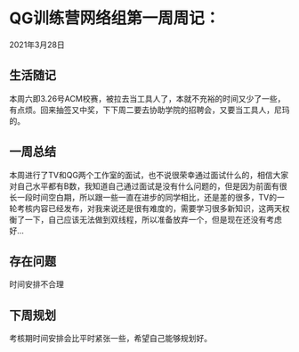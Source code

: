 # QG训练营网络组第一周周记：
2021年3月28日

## 生活随记

本周六即3.26号ACM校赛，被拉去当工具人了，本就不充裕的时间又少了一些，有点烦。回来抽签又中奖，下下周二要去协助学院的招聘会，又要当工具人，尼玛的。

## 一周总结

本周进行了TV和QG两个工作室的面试，也不说很荣幸通过面试什么的，相信大家对自己水平都有B数，我知道自己通过面试是没有什么问题的，但是因为前面有很长一段时间空白期，所以跟一些一直在进步的同学相比，还是差的很多，TV的一轮考核内容已经发布，对我来说还是很有难度的，需要学习很多新知识，这两天权衡了一下，自己应该无法做到双线程，所以准备放弃一个，但是现在还没有考虑好...

## 存在问题

时间安排不合理

## 下周规划

考核期时间安排会比平时紧张一些，希望自己能够规划好。
